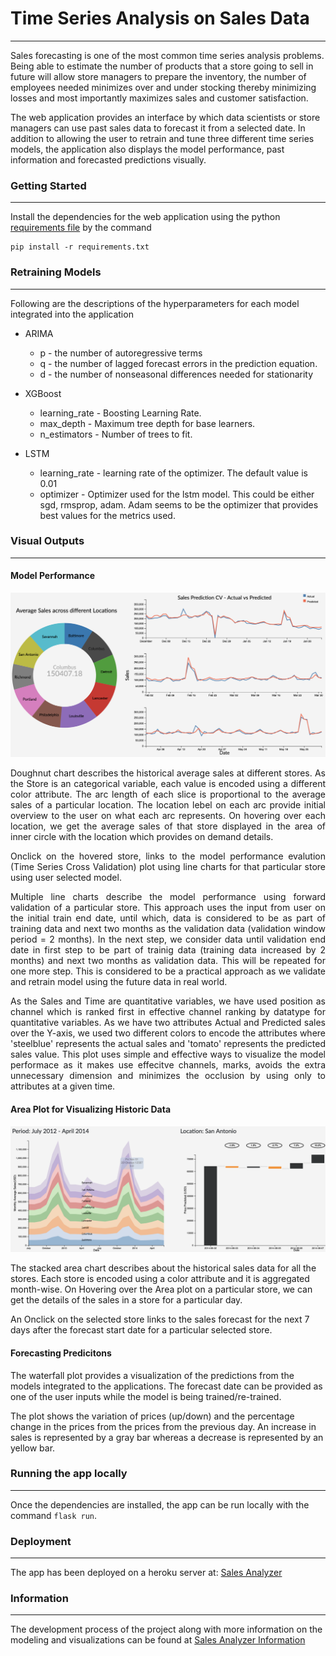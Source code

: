 # Time Series Analysis on Sales Data

---

Sales forecasting is one of the most common time series analysis problems. Being able to estimate the number of products that a store going to sell in future will allow store managers to prepare the inventory, the number of employees needed minimizes over and under stocking thereby minimizing losses and most importantly maximizes sales and customer satisfaction.

The web application provides an interface by which data scientists or store managers can use past sales data to forecast it from a selected date. In addition to allowing the user to retrain and tune three different time series models, the application also displays the model performance, past information and forecasted predictions visually.

### Getting Started
---
Install the dependencies for the web application using the python [requirements file](https://github.com/srjit/sales-time-series-analysis/blob/master/src/app/requirements.txt) by the command

```
pip install -r requirements.txt
```

### Retraining Models
---

Following are the descriptions of the hyperparameters for each model integrated into the application

- ARIMA

	* p - the number of autoregressive terms
	* q - the number of lagged forecast errors in the prediction equation.
	* d - the number of nonseasonal differences needed for stationarity
	
- XGBoost

	* learning_rate - Boosting Learning Rate. 
	* max_depth - Maximum tree depth for base learners.
    * n_estimators - Number of trees to fit.
  
- LSTM

	* learning_rate - learning rate of the optimizer. The default value is 0.01
	* optimizer - Optimizer used for the lstm model. This could be either sgd, rmsprop, adam. Adam seems to be the optimizer that provides best values for the metrics used.

### Visual Outputs
---

#### Model Performance

![alt text](images/Validation-plot.png)

<p align="justify"> Doughnut chart describes the historical average sales at different stores. As the Store is an categorical variable, each value is encoded using a different color attribute. The arc length of each slice is proportional to the average sales of a particular location. The location lebel on each arc provide initial overview to the user on what each arc represents. On hovering over each location, we get the average sales of that store displayed in the area of inner circle with the location which provides on demand details. </p>

<p align="justify"> Onclick on the hovered store, links to the model performance evalution (Time Series Cross Validation) plot using line charts for that particular store using user selected model. </p>

<p align="justify"> Multiple line charts describe the model performance using forward validation of a particular store. This approach uses the input from user on the initial train end date, until which, data is considered to be as part of training data and next two months as the validation data (validation window period = 2 months). In the next step, we consider data until validation end date in first step to be part of trainig data (training data increased by 2 months) and next two months as validation data. This will be repeated for one more step. This is considered to be a practical approach as we validate and retrain model using the future data in real world. </p>

<p align="justify"> As the Sales and Time are quantitative variables, we have used position as channel which is ranked first in effective channel ranking by datatype for quantitative variables. As we have two attributes Actual and Predicted sales over the Y-axis, we used two different colors to encode the attributes where 'steelblue' represents the actual sales and 'tomato' represents the predicted sales value. This plot uses simple and effective ways to visualize the model performace as it makes use effecitve channels, marks, avoids the extra unnecessary dimension and minimizes the occlusion by using only to attributes at a given time. </p>

 
#### Area Plot for Visualizing Historic Data

![alt text](images/Area-plot.png)

The stacked area chart describes about the historical sales data for all the stores. Each store is encoded using a color attribute and it is aggregated month-wise. On Hovering over the Area plot on a particular store, we can get the details of the sales in a store for a particular day.
	
An Onclick on the selected store links to the sales forecast for the next 7 days after the forecast start date for a particular selected store.
	
#### Forecasting Predicitons

The waterfall plot provides a visualization of the predictions from the models integrated to the applications. The forecast date can be provided as one of the user inputs while the model is being trained/re-trained. 

The plot shows the variation of prices (up/down) and the percentage change in the prices from the prices from the previous day. An increase in sales is represented by a gray bar whereas a decrease is represented by an yellow bar.
 
### Running the app locally
---

Once the dependencies are installed, the app can be run locally with the command `flask run`. 

### Deployment
---

The app has been deployed on a heroku server at: [Sales Analyzer](https://sales-ts-forecast.herokuapp.com/)

### Information
---
The development process of the project along with more information on the modeling and visualizations can be found at [Sales Analyzer Information](https://github.com/srjit/sales-time-series-analysis/tree/master/docs)
